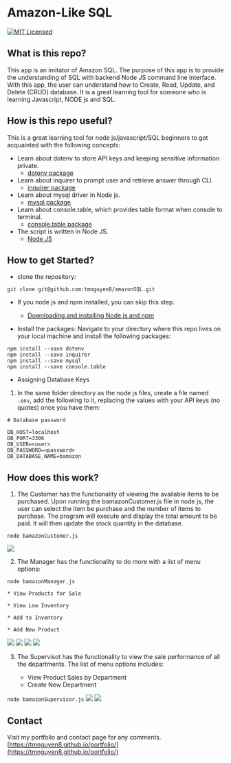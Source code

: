 # Amazon-Like SQL
[![MIT Licensed](https://img.shields.io/badge/license-MIT-blue.svg)](LICENSE)


## What is this repo?
This app is an imitator of Amazon SQL. The purpose of this app is to provide the understanding of SQL with backend Node JS command line interface. With this app, the user can understand how to Create, Read, Update, and Delete (CRUD) database. It is a great learning tool for someone who is learning Javascript, NODE js and SQL.

## How is this repo useful?
This is a great learning tool for node js/javascript/SQL beginners to get acquainted with the following concepts:
  * Learn about dotenv to store API keys and keeping sensitive information private.
    * [dotenv package](https://www.npmjs.com/package/dotenv)
  * Learn about inquirer to prompt user and retrieve answer through CLI.
    * [inquirer package](https://www.npmjs.com/package/inquirer)
  * Learn about mysql driver in Node js. 
    * [mysql package](https://www.npmjs.com/package/mysql)
  * Learn about console.table, which provides table format when console to terminal.
    * [console.table package](https://www.npmjs.com/package/console.table)
  * The script is written in Node JS.
    * [Node JS](https://nodejs.org/en/)


## How to get Started?
* clone the repository:
```git
git clone git@github.com:tmnguyen8/amazonSQL.git
```
* If you node js and npm installed, you can skip this step.
  * [Downloading and installing Node.js and npm](https://docs.npmjs.com/downloading-and-installing-node-js-and-npm)

* Install the packages:
Navigate to your directory where this repo lives on your local machine and install the following packages:
```git
npm install --save dotenv
npm install --save inquirer
npm install --save mysql
npm install --save console.table
```
* Assigning Database Keys
1. In the same folder directory as the node js files, create a file named ```.env```, add the following to it, replacing the values with your API keys (no quotes) once you have them:
```git
# Database password

DB_HOST=localhost
DB_PORT=3306
DB_USER=<user>
DB_PASSWORD=<password>
DB_DATABASE_NAME=bamazon
```
## How does this work?
1. The Customer has the functionality of viewing the available items to be purchased. Upon running the bamazonCustomer.js file in node js, the user can select the item be purchase and the number of items to purchase. The program will execute and display the total amount to be paid. It will then update the stock quantity in the database.

 ```node bamazonCustomer.js```

 ![](./assets/gif/customer1.gif)

2. The Manager has the functionality to do more with a list of menu options:

 ```node bamazonManager.js```

    * View Products for Sale

    * View Low Inventory

    * Add to Inventory

    * Add New Product
  ![](./assets/gif/manager1.gif)
  ![](./assets/gif/manager2.gif)
  ![](./assets/gif/manager3.gif)
  ![](./assets/gif/manager4.gif)

3. The Supervisot has the functionality to view the sale performance of all the departments. The list of menu options includes:

   * View Product Sales by Department
   * Create New Department

 ```node bamazonSupervisor.js```
  ![](./assets/gif/supervisor1.gif)
  ![](./assets/gif/supervisor2.gif)


## Contact

Visit my portfolio and contact page for any comments.
[https://tmnguyen8.github.io/portfolio/](https://tmnguyen8.github.io/portfolio/)


